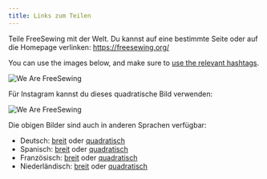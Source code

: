 ```yaml
---
title: Links zum Teilen
---
```


Teile FreeSewing mit der Welt. Du kannst auf eine bestimmte Seite oder auf die Homepage verlinken: https://freesewing.org/

You can use the images below, and make sure to [use the relevant hashtags](/community/hashtags/).

<img src="/share/en.wide.png" alt="We Are FreeSewing" style="max-height: 25vh;" class="shadow" />

Für Instagram kannst du dieses quadratische Bild verwenden:

<img src="/share/en.square.png" alt="We Are FreeSewing" style="max-height: 25vh;" class="shadow" />

Die obigen Bilder sind auch in anderen Sprachen verfügbar:

- Deutsch: [breit](/share/de.wide.jpg) oder [quadratisch](/share/de.square.jpg)
- Spanisch: [breit](/share/es.wide.jpg) oder [quadratisch](/share/es.square.jpg)
- Französisch: [breit](/share/fr.wide.jpg) oder [quadratisch](/share/fr.square.jpg)
- Niederländisch: [breit](/share/nl.wide.jpg) oder [quadratisch](/share/nl.square.jpg)
